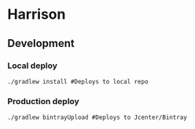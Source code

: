 # Harrison

## Development
### Local deploy

    ./gradlew install #Deploys to local repo

### Production deploy
    ./gradlew bintrayUpload #Deploys to Jcenter/Bintray
